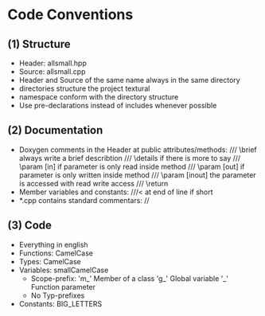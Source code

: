 Code Conventions
===

(1) Structure
---
* Header: allsmall.hpp
* Source: allsmall.cpp
* Header and Source of the same name always in the same directory
* directories structure the project textural
* namespace conform with the directory structure
* Use pre-declarations instead of includes whenever possible

(2) Documentation
---
* Doxygen comments in the Header at public attributes/methods:
	/// \brief			always write a brief describtion
	/// \details		if there is more to say
	/// \param [in]		if parameter is only read inside method
	/// \param [out]	if parameter is only written inside method
	/// \param [inout]	the parameter is accessed with read write access
	/// \return
* Member variables and constants: ///< at end of line if short
* *.cpp contains standard commentars: //

(3) Code
---
* Everything in english
* Functions: CamelCase
* Types: CamelCase
* Variables: smallCamelCase
	* Scope-prefix:
	  'm_' Member of a class
	  'g_' Global variable
	  '_' Function parameter
	* No Typ-prefixes
* Constants: BIG_LETTERS